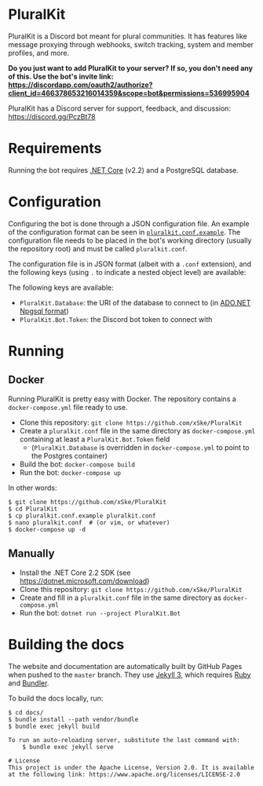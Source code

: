 # PluralKit
PluralKit is a Discord bot meant for plural communities. It has features like message proxying through webhooks, switch tracking, system and member profiles, and more.

**Do you just want to add PluralKit to your server? If so, you don't need any of this. Use the bot's invite link: https://discordapp.com/oauth2/authorize?client_id=466378653216014359&scope=bot&permissions=536995904**

PluralKit has a Discord server for support, feedback, and discussion: https://discord.gg/PczBt78 

# Requirements
Running the bot requires [.NET Core](https://dotnet.microsoft.com/download) (v2.2) and a PostgreSQL database.

# Configuration
Configuring the bot is done through a JSON configuration file. An example of the configuration format can be seen in [`pluralkit.conf.example`](https://github.com/xSke/PluralKit/blob/master/pluralkit.conf.example).
The configuration file needs to be placed in the bot's working directory (usually the repository root) and must be called `pluralkit.conf`.

The configuration file is in JSON format (albeit with a `.conf` extension), and the following keys (using `.` to indicate a nested object level) are available:

The following keys are available:
* `PluralKit.Database`: the URI of the database to connect to (in [ADO.NET Npgsql format](https://www.connectionstrings.com/npgsql/))
* `PluralKit.Bot.Token`: the Discord bot token to connect with

# Running

## Docker
Running PluralKit is pretty easy with Docker. The repository contains a `docker-compose.yml` file ready to use.

* Clone this repository: `git clone https://github.com/xSke/PluralKit`
* Create a `pluralkit.conf` file in the same directory as `docker-compose.yml` containing at least a `PluralKit.Bot.Token` field
  * (`PluralKit.Database` is overridden in `docker-compose.yml` to point to the Postgres container)
* Build the bot: `docker-compose build`
* Run the bot: `docker-compose up`

In other words:
```
$ git clone https://github.com/xSke/PluralKit
$ cd PluralKit
$ cp pluralkit.conf.example pluralkit.conf
$ nano pluralkit.conf  # (or vim, or whatever)
$ docker-compose up -d
```

## Manually
* Install the .NET Core 2.2 SDK (see https://dotnet.microsoft.com/download)
* Clone this repository: `git clone https://github.com/xSke/PluralKit`
* Create and fill in a `pluralkit.conf` file in the same directory as `docker-compose.yml`
* Run the bot: `dotnet run --project PluralKit.Bot`

# Building the docs
The website and documentation are automatically built by GitHub Pages when pushed to the `master` branch. They use [Jekyll 3](https://jekyllrb.com), which requires [Ruby](https://www.ruby-lang.org) and [Bundler](https://bundler.io/).

To build the docs locally, run:
```
$ cd docs/
$ bundle install --path vendor/bundle
$ bundle exec jekyll build

To run an auto-reloading server, substitute the last command with:
    $ bundle exec jekyll serve 

# License
This project is under the Apache License, Version 2.0. It is available at the following link: https://www.apache.org/licenses/LICENSE-2.0